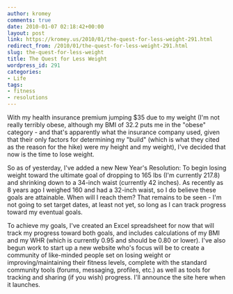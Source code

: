 ```yaml
---
author: kromey
comments: true
date: 2010-01-07 02:18:42+00:00
layout: post
link: https://kromey.us/2010/01/the-quest-for-less-weight-291.html
redirect_from: /2010/01/the-quest-for-less-weight-291.html
slug: the-quest-for-less-weight
title: The Quest for Less Weight
wordpress_id: 291
categories:
- Life
tags:
- fitness
- resolutions
---
```


With my health insurance premium jumping $35 due to my weight (I'm not really terribly obese, although my BMI of 32.2 puts me in the "obese" category - and that's apparently what the insurance company used, given that their only factors for determining my "build" (which is what they cited as the reason for the hike) were my height and my weight), I've decided that now is the time to lose weight.

So as of yesterday, I've added a new New Year's Resolution: To begin losing weight toward the ultimate goal of dropping to 165 lbs (I'm currently 217.8) and shrinking down to a 34-inch waist (currently 42 inches). As recently as 8 years ago I weighed 160 and had a 32-inch waist, so I do believe these goals are attainable. When will I reach them? That remains to be seen - I'm not going to set target dates, at least not yet, so long as I can track progress toward my eventual goals.

To achieve my goals, I've created an Excel spreadsheet for now that will track my progress toward both goals, and includes calculations of my BMI and my WHR (which is currently 0.95 and should be 0.80 or lower). I've also begun work to start up a new website who's focus will be to create a community of like-minded people set on losing weight or improving/maintaining their fitness levels, complete with the standard community tools (forums, messaging, profiles, etc.) as well as tools for tracking and sharing (if you wish) progress. I'll announce the site here when it launches.
